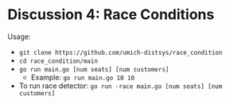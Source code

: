 # Discussion 4: Race Conditions
Usage: 
- `git clone https://github.com/umich-distsys/race_condition`
- `cd race_condition/main`
- `go run main.go [num seats] [num customers]`
  - Example: `go run main.go 10 10`
- To run race detector: `go run -race main.go [num seats] [num customers]`
